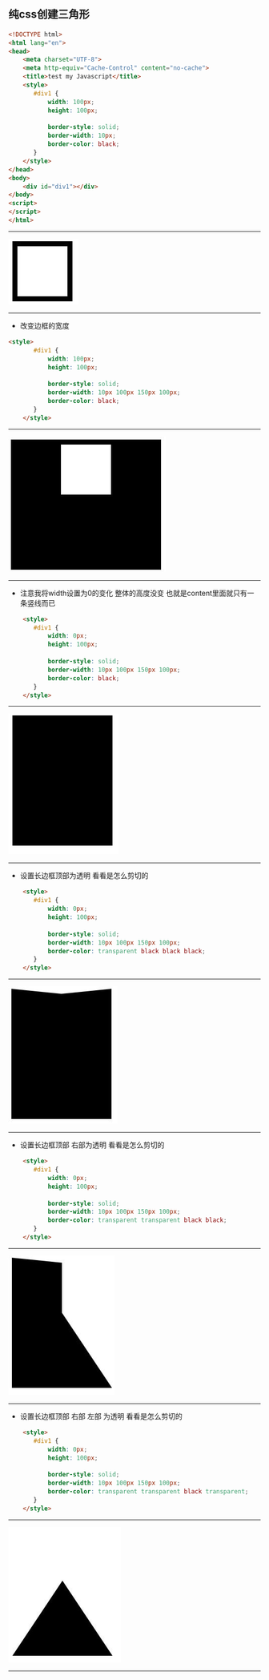 ## 纯css创建三角形

```html
<!DOCTYPE html>
<html lang="en">
<head>
    <meta charset="UTF-8">
    <meta http-equiv="Cache-Control" content="no-cache">
    <title>test my Javascript</title>
    <style>
       #div1 {
           width: 100px;
           height: 100px;

           border-style: solid;
           border-width: 10px;
           border-color: black;
       }
    </style>
</head>
<body>
    <div id="div1"></div>
</body>
<script>
</script>
</html>
```
***
![](../pictures/纯CSS创建三角形A.jpg)
***
* 改变边框的宽度
```html
<style>
       #div1 {
           width: 100px;
           height: 100px;

           border-style: solid;
           border-width: 10px 100px 150px 100px;
           border-color: black;
       }
    </style>
```
***
![](../pictures/纯CSS创建三角形B.jpg)
***
* 注意我将width设置为0的变化 整体的高度没变 也就是content里面就只有一条竖线而已
```html
    <style>
       #div1 {
           width: 0px;
           height: 100px;

           border-style: solid;
           border-width: 10px 100px 150px 100px;
           border-color: black;
       }
    </style>
```
***
![](../pictures/纯CSS创建三角形C.jpg)
***
* 设置长边框顶部为透明 看看是怎么剪切的
```html
    <style>
       #div1 {
           width: 0px;
           height: 100px;

           border-style: solid;
           border-width: 10px 100px 150px 100px;
           border-color: transparent black black black;
       }
    </style>
```
***
![](../pictures/纯CSS创建三角形D.jpg)
***
* 设置长边框顶部 右部为透明 看看是怎么剪切的
```html
    <style>
       #div1 {
           width: 0px;
           height: 100px;

           border-style: solid;
           border-width: 10px 100px 150px 100px;
           border-color: transparent transparent black black;
       }
    </style>
```
***
![](../pictures/纯CSS创建三角形E.jpg)
***
* 设置长边框顶部 右部 左部 为透明 看看是怎么剪切的
```html
    <style>
       #div1 {
           width: 0px;
           height: 100px;

           border-style: solid;
           border-width: 10px 100px 150px 100px;
           border-color: transparent transparent black transparent;
       }
    </style>
```
***
![](../pictures/纯CSS创建三角形F.jpg)
***
